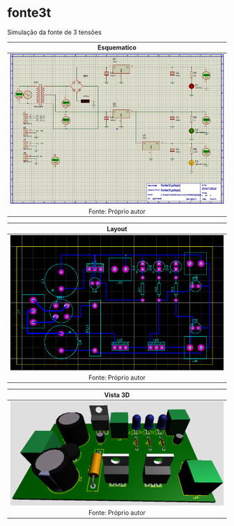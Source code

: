 # fonte3t


Simulação da fonte de 3 tensões

| Esquematico |
|:-------------------------------------------:|
| ![esquematico](https://github.com/VYNIexec/fonte3t/blob/main/Esquemático.PNG) |
| Fonte: Próprio autor |

| Layout |
|:------:|
| ![layout](https://github.com/VYNIexec/fonte3t/blob/main/Layout.PNG) |
| Fonte: Próprio autor |

| Vista 3D |
|:-------------------------------------------:|
| ![3d](https://github.com/VYNIexec/fonte3t/blob/main/3D.PNG) |
| Fonte: Próprio autor |
